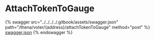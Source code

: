 # AttachTokenToGauge

{% swagger src="../../../../.gitbook/assets/swagger.json" path="/thena/voter/{address}/attachTokenToGauge" method="post" %}
[swagger.json](../../../../.gitbook/assets/swagger.json)
{% endswagger %}
